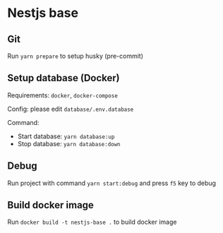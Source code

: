 # Nestjs base

## Git
Run `yarn prepare` to setup husky (pre-commit)

## Setup database (Docker)
Requirements: `docker`, `docker-compose`

Config: please edit `database/.env.database`

Command:
- Start database: `yarn database:up`
- Stop database: `yarn database:down`

## Debug
Run project with command `yarn start:debug` and press `f5` key to debug

## Build docker image
Run `docker build -t nestjs-base .` to build docker image
